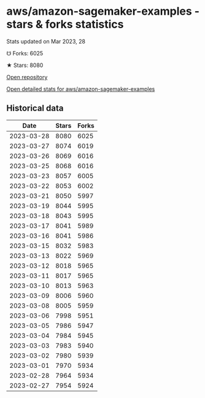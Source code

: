 # aws/amazon-sagemaker-examples - stars & forks statistics

Stats updated on Mar 2023, 28

☋ Forks: 6025

★ Stars: 8080

[Open repository](https://github.com/aws/amazon-sagemaker-examples)

[Open detailed stats for aws/amazon-sagemaker-examples](https://reviewgithub.com/rep/aws/amazon-sagemaker-examples)

## Historical data
| Date | Stars | Forks |
|------|-------|-------|
| 2023-03-28 | 8080 | 6025 | 
| 2023-03-27 | 8074 | 6019 | 
| 2023-03-26 | 8069 | 6016 | 
| 2023-03-25 | 8068 | 6016 | 
| 2023-03-23 | 8057 | 6005 | 
| 2023-03-22 | 8053 | 6002 | 
| 2023-03-21 | 8050 | 5997 | 
| 2023-03-19 | 8044 | 5995 | 
| 2023-03-18 | 8043 | 5995 | 
| 2023-03-17 | 8041 | 5989 | 
| 2023-03-16 | 8041 | 5986 | 
| 2023-03-15 | 8032 | 5983 | 
| 2023-03-13 | 8022 | 5969 | 
| 2023-03-12 | 8018 | 5965 | 
| 2023-03-11 | 8017 | 5965 | 
| 2023-03-10 | 8013 | 5963 | 
| 2023-03-09 | 8006 | 5960 | 
| 2023-03-08 | 8005 | 5959 | 
| 2023-03-06 | 7998 | 5951 | 
| 2023-03-05 | 7986 | 5947 | 
| 2023-03-04 | 7984 | 5945 | 
| 2023-03-03 | 7983 | 5940 | 
| 2023-03-02 | 7980 | 5939 | 
| 2023-03-01 | 7970 | 5934 | 
| 2023-02-28 | 7964 | 5934 | 
| 2023-02-27 | 7954 | 5924 | 

